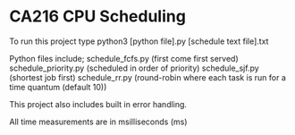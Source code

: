 # CA216 CPU Scheduling

To run this project type python3 [python file].py [schedule text file].txt

Python files include; 
schedule_fcfs.py (first come first served) 
schedule_priority.py (scheduled in order of priority) 
schedule_sjf.py (shortest job first)
schedule_rr.py (round-robin where each task is run for a time quantum (default 10))

This project also includes built in error handling.

All time measurements are in msilliseconds (ms)